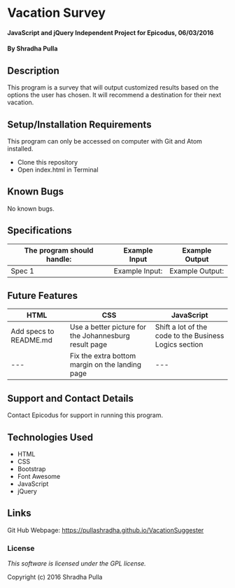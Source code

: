 # Vacation Survey

#### JavaScript and jQuery Independent Project for Epicodus, 06/03/2016

#### By Shradha Pulla

## Description

This program is a survey that will output customized results based on the options the user has chosen. It will recommend a destination for their next vacation.

## Setup/Installation Requirements

This program can only be accessed on computer with Git and Atom installed.

* Clone this repository
* Open index.html in Terminal

## Known Bugs

No known bugs.

## Specifications

The program should handle: | Example Input | Example Output
----- | ----- | -----
Spec 1 | Example Input: | Example Output:

## Future Features

HTML | CSS | JavaScript
----- | ----- | -----
Add specs to README.md | Use a better picture for the Johannesburg result page | Shift a lot of the code to the Business Logics section
--- | Fix the extra bottom margin on the landing page | ---

## Support and Contact Details

Contact Epicodus for support in running this program.

## Technologies Used

* HTML
* CSS
* Bootstrap
* Font Awesome
* JavaScript
* jQuery

## Links

Git Hub Webpage: https://pullashradha.github.io/VacationSuggester

### License

*This software is licensed under the GPL license.*

Copyright (c) 2016 Shradha Pulla
